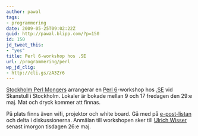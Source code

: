 ```yaml
---
author: pawal
tags:
- programmering
date: 2009-05-25T09:02:22Z
guid: http://pawal.blipp.com/?p=150
id: 150
jd_tweet_this:
- "yes"
title: Perl 6-workshop hos .SE
url: /programmering/perl
wp_jd_clig:
- http://cli.gs/zA3Zr6
---
```


<a href="http://sthlm.pm.org/">Stockholm Perl Mongers</a> arrangerar
en <a href="http://en.wikipedia.org/wiki/Perl_6">Perl 6</a>-workshop
hos <a href="http://www.iis.se/">.SE</a> vid Skanstull i
Stockholm. Lokaler är bokade mellan 9 och 17 fredagen den 29:e
maj. Mat och dryck kommer att finnas.

På plats finns även wifi, projektor och white board. Gå med på <a
href="http://vic20.blipp.com/mailman/listinfo/kameler">e-post-listan</a>
och delta i diskussionerna. Anmälan till workshopen sker till <a
href="mailto:Ulrich.Wisser@iis.se">Ulrich Wisser</a> senast imorgon
tisdagen 26:e maj.